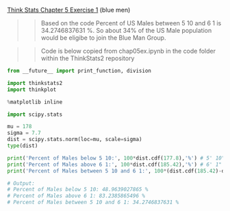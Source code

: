 [Think Stats Chapter 5 Exercise 1](http://greenteapress.com/thinkstats2/html/thinkstats2006.html#toc50) (blue men)

>> Based on the code Percent of US Males between 5 10 and 6 1 is 34.2746837631 %. So about 34% of the US Male population would be eligibe to join the Blue Man Group.

>> Code is below copied from chap05ex.ipynb in the code folder within the ThinkStats2 repository

```python
from __future__ import print_function, division

import thinkstats2
import thinkplot

%matplotlib inline

import scipy.stats

mu = 178
sigma = 7.7
dist = scipy.stats.norm(loc=mu, scale=sigma)
type(dist)

print('Percent of Males below 5 10:', 100*dist.cdf(177.8),'%') # 5' 10" = 177.8 cm
print('Percent of Males above 6 1:', 100*dist.cdf(185.42),'%') # 6' 1" = 185.42 cm
print('Percent of Males between 5 10 and 6 1:', 100*(dist.cdf(185.42)-dist.cdf(177.8)),'%')

# Output:
# Percent of Males below 5 10: 48.9639027865 %
# Percent of Males above 6 1: 83.2385865496 %
# Percent of Males between 5 10 and 6 1: 34.2746837631 %
```
